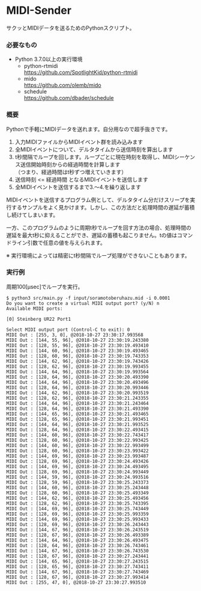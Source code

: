 # MIDI-Sender
サクッとMIDIデータを送るためのPythonスクリプト。

### 必要なもの
* Python 3.7.0以上の実行環境
  * python-rtmidi<br>https://github.com/SpotlightKid/python-rtmidi
  * mido<br>https://github.com/olemb/mido
  * schedule<br>https://github.com/dbader/schedule

### 概要
Pythonで手軽にMIDIデータを送れます。自分用なので超手抜きです。

1. 入力MIDIファイルからMIDIイベント群を読み込みます
2. 全MIDIイベントについて、デルタタイムから送信時刻を算出します
3. t秒間隔でループを回します。ループごとに現在時刻を取得し、MIDIシーケンス送信開始時刻からの経過時間を計算します<br>
（つまり、経過時間はt秒ずつ増えていきます）
4. 送信時刻 <= 経過時間 となるMIDIイベントを送信します
5. 全MIDIイベントを送信するまで3.〜4.を繰り返します

MIDIイベントを送信するプログラム例として、デルタタイム分だけスリープを実行するサンプルをよく見かけます。しかし、この方法だと処理時間の遅延が蓄積し続けてしまいます。

一方、このプログラムのように周期t秒でループを回す方法の場合、処理時間の遅延を最大t秒に抑えることができ、遅延の蓄積も起こりません。tの値はコマンドライン引数で任意の値を与えられます。

※ 実行環境によっては精密にt秒間隔でループ処理ができないこともあります。

### 実行例
周期100[μsec]でループを実行。
```
$ python3 src/main.py -f input/soramotoberuhazu.mid -i 0.0001
Do you want to create a virtual MIDI output port? (y/N) n
Available MIDI ports:

[0] Steinberg UR22 Port1

Select MIDI output port (Control-C to exit): 0
MIDI Out : [255, 3, 0], @2018-10-27 23:30:17.993568
MIDI Out : [144, 55, 96], @2018-10-27 23:30:19.243380
MIDI Out : [128, 55, 96], @2018-10-27 23:30:19.493410
MIDI Out : [144, 60, 96], @2018-10-27 23:30:19.493465
MIDI Out : [128, 60, 96], @2018-10-27 23:30:19.743353
MIDI Out : [144, 62, 96], @2018-10-27 23:30:19.743426
MIDI Out : [128, 62, 96], @2018-10-27 23:30:19.993455
MIDI Out : [144, 64, 96], @2018-10-27 23:30:19.993564
MIDI Out : [128, 64, 96], @2018-10-27 23:30:20.493390
MIDI Out : [144, 64, 96], @2018-10-27 23:30:20.493496
MIDI Out : [128, 64, 96], @2018-10-27 23:30:20.993446
MIDI Out : [144, 62, 96], @2018-10-27 23:30:20.993519
MIDI Out : [128, 62, 96], @2018-10-27 23:30:21.243355
MIDI Out : [144, 64, 96], @2018-10-27 23:30:21.243464
MIDI Out : [128, 64, 96], @2018-10-27 23:30:21.493390
MIDI Out : [144, 65, 96], @2018-10-27 23:30:21.493465
MIDI Out : [128, 65, 96], @2018-10-27 23:30:21.993451
MIDI Out : [144, 64, 96], @2018-10-27 23:30:21.993525
MIDI Out : [128, 64, 96], @2018-10-27 23:30:22.493415
MIDI Out : [144, 60, 96], @2018-10-27 23:30:22.743417
MIDI Out : [128, 60, 96], @2018-10-27 23:30:22.993425
MIDI Out : [144, 60, 96], @2018-10-27 23:30:22.993499
MIDI Out : [128, 60, 96], @2018-10-27 23:30:23.993422
MIDI Out : [144, 69, 96], @2018-10-27 23:30:23.993487
MIDI Out : [128, 69, 96], @2018-10-27 23:30:24.493426
MIDI Out : [144, 69, 96], @2018-10-27 23:30:24.493495
MIDI Out : [128, 69, 96], @2018-10-27 23:30:24.993449
MIDI Out : [144, 59, 96], @2018-10-27 23:30:24.993516
MIDI Out : [128, 59, 96], @2018-10-27 23:30:25.243373
MIDI Out : [144, 60, 96], @2018-10-27 23:30:25.243448
MIDI Out : [128, 60, 96], @2018-10-27 23:30:25.493349
MIDI Out : [144, 62, 96], @2018-10-27 23:30:25.493456
MIDI Out : [128, 62, 96], @2018-10-27 23:30:25.743395
MIDI Out : [144, 69, 96], @2018-10-27 23:30:25.743449
MIDI Out : [128, 69, 96], @2018-10-27 23:30:25.993359
MIDI Out : [144, 69, 96], @2018-10-27 23:30:25.993433
MIDI Out : [128, 69, 96], @2018-10-27 23:30:26.243443
MIDI Out : [144, 67, 96], @2018-10-27 23:30:26.243519
MIDI Out : [128, 67, 96], @2018-10-27 23:30:26.493389
MIDI Out : [144, 64, 96], @2018-10-27 23:30:26.493475
MIDI Out : [128, 64, 96], @2018-10-27 23:30:26.743461
MIDI Out : [144, 67, 96], @2018-10-27 23:30:26.743530
MIDI Out : [128, 67, 96], @2018-10-27 23:30:27.243441
MIDI Out : [144, 65, 96], @2018-10-27 23:30:27.243515
MIDI Out : [128, 65, 96], @2018-10-27 23:30:27.743411
MIDI Out : [144, 67, 96], @2018-10-27 23:30:27.743469
MIDI Out : [128, 67, 96], @2018-10-27 23:30:27.993414
MIDI Out : [255, 47, 0], @2018-10-27 23:30:27.993510
```
